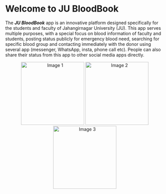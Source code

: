 # Welcome to JU BloodBook

The ***JU BloodBook*** app is an innovative platform designed specifically for the students and faculty of Jahangirnagar University (JU). This app serves multiple purposes, with a special focus on blood information of faculty and students, posting status publicly for emergency blood need, searching for specific blood group and contacting immediately with the donor using several app (messenger, WhatsApp, insta, phone call etc). People can also share their status from this app to other social media apps directly.

<p align="center">
  <img src="https://github.com/whomping-willow/BloodBank/assets/51289468/598ad10e-203c-4505-8436-ee2c9ab22c8a" alt="Image 1" width="200"/>
  <img src="https://github.com/whomping-willow/BloodBank/assets/51289468/df4009e7-125a-48ff-829e-aa62e826104b" alt="Image 2" width="200"/>
  <img src="https://github.com/whomping-willow/BloodBank/assets/51289468/6f71a9ed-2deb-44b5-b10f-5db5479e1c63" alt="Image 3" width="200"/>
</p>


